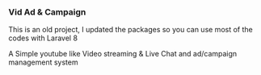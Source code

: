 <h3>Vid Ad & Campaign</h3>

<p>
This is an old project, I updated the packages so you can use most of the codes with Laravel 8
</p>
<p>
A Simple youtube like Video streaming & Live Chat and ad/campaign management system 
</p>